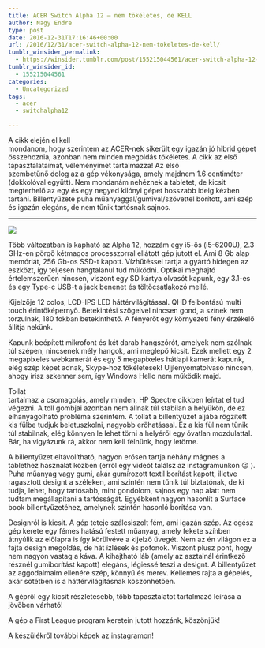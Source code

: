 ```yaml
---
title: ACER Switch Alpha 12 – nem tökéletes, de KELL
author: Nagy Endre
type: post
date: 2016-12-31T17:16:46+00:00
url: /2016/12/31/acer-switch-alpha-12-nem-tokeletes-de-kell/
tumblr_winsider_permalink:
  - https://winsider.tumblr.com/post/155215044561/acer-switch-alpha-12-nem-tökéletes-de-kell
tumblr_winsider_id:
  - 155215044561
categories:
  - Uncategorized
tags:
  - acer
  - switchalpha12

---
```

A cikk elején el kell  
mondanom, hogy szerintem az ACER-nek sikerült egy igazán jó hibrid gépet összehoznia, azonban nem minden megoldás tökéletes. A cikk az első tapasztalataimat, véleményimet tartalmazza! Az első  
szembetűnő dolog az a gép vékonysága, amely majdnem 1.6 centiméter (dokkolóval együtt). Nem mondanám nehéznek a tabletet, de kicsit megterhelő az egy és egy negyed kilónyi gépet hosszabb ideig kézben tartani. Billentyűzete puha műanyaggal/gumival/szövettel borított, ami szép és igazán elegáns, de nem tűnik tartósnak sajnos.    

<!-- more -->

* * *

![][1] 

Több változatban is kapható az Alpha 12, hozzám egy i5-ös (i5-6200U), 2.3 GHz-en pörgő kétmagos processzorral ellátott gép jutott el. Ami 8 Gb alap memóriát, 256 Gb-os SSD-t kapott. Vízhűtéssel tartja a gyártó hidegen az eszközt, így teljesen hangtalanul tud működni. Optikai meghajtó értelemszerűen nincsen, viszont egy SD kártya olvasót kapunk, egy 3.1-es és egy Type-c USB-t a jack benenet és töltőcsatlakozó mellé.

Kijelzője 12 colos, LCD-IPS LED háttérvilágítással. QHD felbontású multi touch érintőképernyő. Betekintési szögeivel nincsen gond, a színek nem torzulnak, 180 fokban betekinthető. A fényerőt egy környezeti fény érzékelő állítja nekünk.

Kapunk beépített mikrofont és két darab hangszórót, amelyek nem szólnak túl szépen, nincsenek mély hangok, ami meglepő kicsit. Ezek mellett egy 2 megapixeles webkamerát és egy 5 megapixeles hátlapi kamerát kapunk, elég szép képet adnak, Skype-hoz tökéletesek! Ujjlenyomatolvasó nincsen, ahogy írisz szkenner sem, így Windows Hello nem működik majd.

Tollat  
tartalmaz a csomagolás, amely minden, HP Spectre cikkben leírtat el tud végezni. A toll gombjai azonban nem állnak túl stabilan a helyükön, de ez elhanyagolható probléma szerintem. A tollat a billentyűzet aljába rögzített kis fülbe tudjuk beletuszkolni, nagyobb erőhatással. Ez a kis fül nem tűnik túl stabilnak, elég könnyen le lehet törni a helyéről egy óvatlan mozdulattal. Bár, ha vigyázunk rá, akkor nem kell félnünk, hogy letörne. 

A billentyűzet eltávolítható, nagyon erősen tartja néhány mágnes a tablethez használat közben (erről egy videót találsz az instagramunkon 😉 ). Puha műanyag vagy gumi, akár gumírozott textil borítást kapott, illetve ragasztott designt a széleken, ami szintén nem tűnik túl biztatónak, de ki tudja, lehet, hogy tartósabb, mint gondolom, sajnos egy nap alatt nem tudtam megállapítani a tartósságát. Egyébként nagyon hasonlít a Surface book billentyűzetéhez, amelynek szintén hasonló borítása van.

Designról is kicsit. A gép teteje szálcsiszolt fém, ami igazán szép. Az egész gép kerete egy fémes hatású festett műanyag, amely fekete színben átnyúlik az előlapra is így körülvéve a kijelző üvegét. Nem az én világon ez a fajta design megoldás, de hát ízlések és pofonok. Viszont plusz pont, hogy nem nagyon vastag a káva. A kihajtható láb (amely az asztalnál érintkező résznél gumiborítást kapott) elegáns, légiessé teszi a designt. A billentyűzet az aggodalmaim ellenére szép, könnyű és merev. Kellemes rajta a gépelés, akár sötétben is a háttérvilágításnak köszönhetően. 

A gépről egy kicsit részletesebb, több tapasztalatot tartalmazó leírása a jövőben várható!

A gép a First League program keretein jutott hozzánk, köszönjük!

A készülékről további képek az instagramon!

 [1]: https://68.media.tumblr.com/645d89ebb2c33ff992242f9cc918b0ef/tumblr_inline_oj25eaKvXv1uz209d_540.jpg